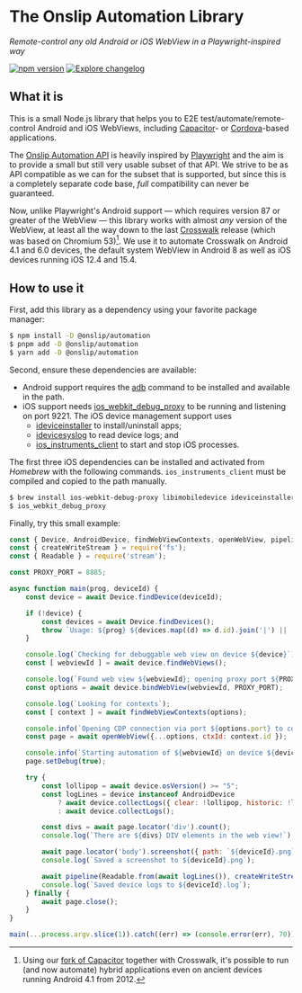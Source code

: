 # The Onslip Automation Library

*Remote-control any old Android or iOS WebView in a Playwright-inspired way*

[![npm version](https://badge.fury.io/js/%40onslip%2Fautomation.svg)](https://badge.fury.io/js/%40onslip%2Fautomation)
[![Explore changelog](https://img.shields.io/badge/changelog-explore-brightgreen)](https://changelogs.xyz/@onslip/automation)

## What it is

This is a small Node.js library that helps you to E2E test/automate/remote-control Android and iOS WebViews, including
[Capacitor]- or [Cordova]-based applications.

The [Onslip Automation API](docs/README.md) is heavily inspired by [Playwright] and the aim is to provide a small but
still very usable subset of that API. We strive to be as API compatible as we can for the subset that is supported, but
since this is a completely separate code base, *full* compatibility can never be guaranteed.

Now, unlike Playwright's Android support — which requires version 87 or greater of the WebView — this library works with
almost *any* version of the WebView, at least all the way down to the last [Crosswalk] release (which was based on
Chromium 53)[^1]. We use it to automate Crosswalk on Android 4.1 and 6.0 devices, the default system WebView in Android
8 as well as iOS devices running iOS 12.4 and 15.4.

## How to use it

First, add this library as a dependency using your favorite package manager:

```sh
$ npm install -D @onslip/automation
$ pnpm add -D @onslip/automation
$ yarn add -D @onslip/automation
```

Second, ensure these dependencies are available:

* Android support requires the [adb] command to be installed and available in the path.
* iOS support needs [ios_webkit_debug_proxy] to be running and listening on port 9221. The iOS device management support
  uses
  * [ideviceinstaller] to install/uninstall apps;
  * [idevicesyslog] to read device logs; and
  * [ios_instruments_client] to start and stop iOS processes.

The first three iOS dependencies can be installed and activated from *Homebrew* with the following commands.
`ios_instruments_client` must be compiled and copied to the path manually.

```sh
$ brew install ios-webkit-debug-proxy libimobiledevice ideviceinstaller
$ ios_webkit_debug_proxy
```

Finally, try this small example:

```js
const { Device, AndroidDevice, findWebViewContexts, openWebView, pipeline } = require('@onslip/automation');
const { createWriteStream } = require('fs');
const { Readable } = require('stream');

const PROXY_PORT = 8885;

async function main(prog, deviceId) {
    const device = await Device.findDevice(deviceId);

    if (!device) {
        const devices = await Device.findDevices();
        throw `Usage: ${prog} ${devices.map((d) => d.id).join('|') || '<device>'}`;
    }

    console.log(`Checking for debuggable web view on device ${device}`);
    const [ webviewId ] = await device.findWebViews();

    console.log(`Found web view ${webviewId}; opening proxy port ${PROXY_PORT}`);
    const options = await device.bindWebView(webviewId, PROXY_PORT);

    console.log(`Looking for contexts`);
    const [ context ] = await findWebViewContexts(options);

    console.info(`Opening CDP connection via port ${options.port} to context ${context.id} <${context.url}>`);
    const page = await openWebView({...options, ctxId: context.id });

    console.info(`Starting automation of ${webviewId} on device ${device}`);
    page.setDebug(true);

    try {
        const lollipop = await device.osVersion() >= "5";
        const logLines = device instanceof AndroidDevice
            ? await device.collectLogs({ clear: !lollipop, historic: !lollipop, filterspecs: ['*:D'] })
            : await device.collectLogs();

        const divs = await page.locator('div').count();
        console.log(`There are ${divs} DIV elements in the web view!`);

        await page.locator('body').screenshot({ path: `${deviceId}.png` });
        console.log(`Saved a screenshot to ${deviceId}.png`);

        await pipeline(Readable.from(await logLines()), createWriteStream(`${deviceId}.log`));
        console.log(`Saved device logs to ${deviceId}.log`);
    } finally {
        await page.close();
    }
}

main(...process.argv.slice(1)).catch((err) => (console.error(err), 70)).then(process.exit);
```

[Capacitor]:  https://capacitorjs.com/
[Cordova]:    https://cordova.apache.org/
[Crosswalk]:  https://github.com/crosswalk-project
[Playwright]: https://playwright.dev/

[adb]:                    https://developer.android.com/studio/command-line/adb
[ios_webkit_debug_proxy]: https://github.com/google/ios-webkit-debug-proxy
[ideviceinstaller]:       https://github.com/libimobiledevice/ideviceinstaller
[idevicesyslog]:          https://github.com/libimobiledevice/libimobiledevice
[ios_instruments_client]: https://github.com/troybowman/ios_instruments_client

[^1]: Using our [fork of Capacitor](https://github.com/Onslip/capacitor-android-v16) together with Crosswalk, it's
      possible to run (and now automate) hybrid applications even on ancient devices running Android 4.1 from 2012.
